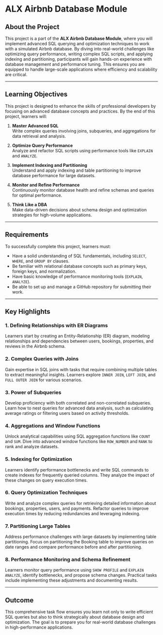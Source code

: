 # **ALX Airbnb Database Module**

## **About the Project**
This project is a part of the **ALX Airbnb Database Module**, where you will implement advanced SQL querying and optimization techniques to work with a simulated Airbnb database. By diving into real-world challenges like optimizing query performance, writing complex SQL scripts, and applying indexing and partitioning, participants will gain hands-on experience with database management and performance tuning. This ensures you are equipped to handle large-scale applications where efficiency and scalability are critical.

---

## **Learning Objectives**
This project is designed to enhance the skills of professional developers by focusing on advanced database concepts and practices. By the end of this project, learners will:

1. **Master Advanced SQL**  
   Write complex queries involving joins, subqueries, and aggregations for data retrieval and analysis.

2. **Optimize Query Performance**  
   Analyze and refactor SQL scripts using performance tools like `EXPLAIN` and `ANALYZE`.

3. **Implement Indexing and Partitioning**  
   Understand and apply indexing and table partitioning to improve database performance for large datasets.

4. **Monitor and Refine Performance**  
   Continuously monitor database health and refine schemas and queries for optimal performance.

5. **Think Like a DBA**  
   Make data-driven decisions about schema design and optimization strategies for high-volume applications.

---

## **Requirements**
To successfully complete this project, learners must:

- Have a solid understanding of SQL fundamentals, including `SELECT`, `WHERE`, and `GROUP BY` clauses.
- Be familiar with relational database concepts such as primary keys, foreign keys, and normalization.
- Have basic knowledge of performance monitoring tools (`EXPLAIN`, `ANALYZE`).
- Be able to set up and manage a GitHub repository for submitting their work.

---

## **Key Highlights**

### 1. **Defining Relationships with ER Diagrams**  
   Learners start by creating an Entity-Relationship (ER) diagram, modeling relationships and dependencies between users, bookings, properties, and reviews in the Airbnb schema.

### 2. **Complex Queries with Joins**  
   Gain expertise in SQL joins with tasks that require combining multiple tables to extract meaningful insights. Learners explore `INNER JOIN`, `LEFT JOIN`, and `FULL OUTER JOIN` for various scenarios.

### 3. **Power of Subqueries**  
   Develop proficiency with both correlated and non-correlated subqueries. Learn how to nest queries for advanced data analysis, such as calculating average ratings or filtering users based on activity thresholds.

### 4. **Aggregations and Window Functions**  
   Unlock analytical capabilities using SQL aggregation functions like `COUNT` and `SUM`. Dive into advanced window functions like `ROW_NUMBER` and `RANK` to rank and analyze datasets.

### 5. **Indexing for Optimization**  
   Learners identify performance bottlenecks and write SQL commands to create indexes for frequently queried columns. They analyze the impact of these changes on query execution times.

### 6. **Query Optimization Techniques**  
   Write and analyze complex queries for retrieving detailed information about bookings, properties, users, and payments. Refactor queries to improve execution times by reducing redundancies and leveraging indexing.

### 7. **Partitioning Large Tables**  
   Address performance challenges with large datasets by implementing table partitioning. Focus on partitioning the Booking table to improve queries on date ranges and compare performance before and after partitioning.

### 8. **Performance Monitoring and Schema Refinement**  
   Learners monitor query performance using `SHOW PROFILE` and `EXPLAIN ANALYZE`, identify bottlenecks, and propose schema changes. Practical tasks include implementing these adjustments and documenting results.

---

## **Outcome**
This comprehensive task flow ensures you learn not only to write efficient SQL queries but also to think strategically about database design and optimization. The goal is to prepare you for real-world database challenges in high-performance applications.
